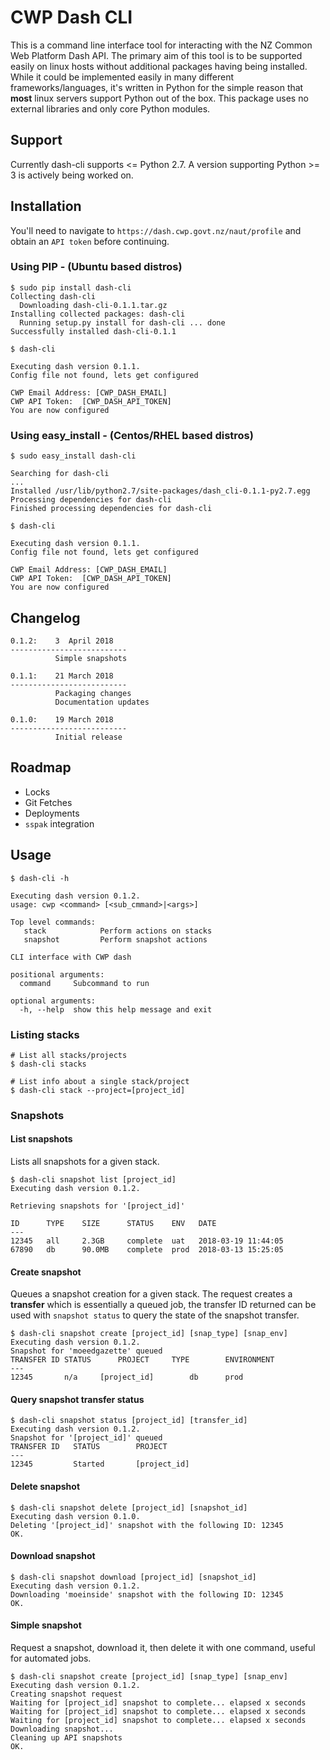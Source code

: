# CWP Dash CLI

This is a command line interface tool for interacting with the NZ Common Web Platform Dash API. The primary aim of this tool is to be supported easily on linux hosts without additional packages having being installed. While it could be implemented easily in many different frameworks/languages, it's written in Python for the simple reason that **most** linux servers support Python out of the box. This package uses no external libraries and only core Python modules.

## Support

Currently dash-cli supports <= Python 2.7. A version supporting Python >= 3 is actively being worked on.

## Installation

You'll need to navigate to ``https://dash.cwp.govt.nz/naut/profile`` and obtain an `API token` before continuing.

### Using PIP - (Ubuntu based distros)
```
$ sudo pip install dash-cli
Collecting dash-cli
  Downloading dash-cli-0.1.1.tar.gz
Installing collected packages: dash-cli
  Running setup.py install for dash-cli ... done
Successfully installed dash-cli-0.1.1

$ dash-cli

Executing dash version 0.1.1.
Config file not found, lets get configured

CWP Email Address: [CWP_DASH_EMAIL]
CWP API Token:  [CWP_DASH_API_TOKEN]
You are now configured
```

### Using easy_install - (Centos/RHEL based distros)

```
$ sudo easy_install dash-cli

Searching for dash-cli
...
Installed /usr/lib/python2.7/site-packages/dash_cli-0.1.1-py2.7.egg
Processing dependencies for dash-cli
Finished processing dependencies for dash-cli

$ dash-cli

Executing dash version 0.1.1.
Config file not found, lets get configured

CWP Email Address: [CWP_DASH_EMAIL]
CWP API Token:  [CWP_DASH_API_TOKEN]
You are now configured
```

## Changelog
```
0.1.2:    3  April 2018
--------------------------
          Simple snapshots

0.1.1:    21 March 2018
--------------------------
          Packaging changes
          Documentation updates

0.1.0:    19 March 2018
--------------------------
          Initial release
```

## Roadmap

* Locks
* Git Fetches
* Deployments
* `sspak` integration

## Usage

```
$ dash-cli -h

Executing dash version 0.1.2.
usage: cwp <command> [<sub_cmmand>|<args>]

Top level commands:
   stack            Perform actions on stacks
   snapshot         Perform snapshot actions

CLI interface with CWP dash

positional arguments:
  command     Subcommand to run

optional arguments:
  -h, --help  show this help message and exit
```

### Listing stacks
```
# List all stacks/projects
$ dash-cli stacks

# List info about a single stack/project
$ dash-cli stack --project=[project_id]
```

### Snapshots

#### List snapshots

Lists all snapshots for a given stack.

```
$ dash-cli snapshot list [project_id]
Executing dash version 0.1.2.

Retrieving snapshots for '[project_id]'

ID      TYPE    SIZE      STATUS    ENV   DATE
---
12345   all     2.3GB     complete  uat   2018-03-19 11:44:05
67890   db      90.0MB    complete  prod  2018-03-13 15:25:05
```

#### Create snapshot

Queues a snapshot creation for a given stack. The request creates a **transfer** which is essentially a queued job, the transfer ID returned can be used with `snapshot status` to query the state of the snapshot transfer.

```
$ dash-cli snapshot create [project_id] [snap_type] [snap_env]
Executing dash version 0.1.2.
Snapshot for 'moeedgazette' queued
TRANSFER ID	STATUS		PROJECT		TYPE		ENVIRONMENT
---
12345		n/a		[project_id]		db		prod

```


#### Query snapshot transfer status

```
$ dash-cli snapshot status [project_id] [transfer_id]
Executing dash version 0.1.2.
Snapshot for '[project_id]' queued
TRANSFER ID	  STATUS		PROJECT
---
12345         Started		[project_id]

```


#### Delete snapshot

```
$ dash-cli snapshot delete [project_id] [snapshot_id]
Executing dash version 0.1.0.
Deleting '[project_id]' snapshot with the following ID: 12345
OK.
```

#### Download snapshot

```
$ dash-cli snapshot download [project_id] [snapshot_id]
Executing dash version 0.1.2.
Downloading 'moeinside' snapshot with the following ID: 12345
OK.

```

#### Simple snapshot

Request a snapshot, download it, then delete it with one command, useful for automated jobs.

```
$ dash-cli snapshot create [project_id] [snap_type] [snap_env]
Executing dash version 0.1.2.
Creating snapshot request
Waiting for [project_id] snapshot to complete... elapsed x seconds
Waiting for [project_id] snapshot to complete... elapsed x seconds
Waiting for [project_id] snapshot to complete... elapsed x seconds
Downloading snapshot...
Cleaning up API snapshots
OK.

```
